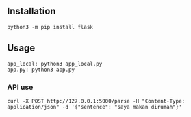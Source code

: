 ## Installation

```
python3 -m pip install flask
```

## Usage

```
app_local: python3 app_local.py
app.py: python3 app.py
```

### API use
```
curl -X POST http://127.0.0.1:5000/parse -H "Content-Type: application/json" -d '{"sentence": "saya makan dirumah"}'
```
